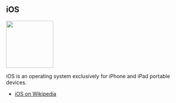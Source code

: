 ## iOS
<img src="https://raw.githubusercontent.com/wiki/OpenUserJS/OpenUserJS.org/images/ios_icon.png" width="128" height="128">

iOS is an operating system exclusively for iPhone and iPad portable devices.

* [iOS on Wikipedia][wikipediaMacOS]

[githubFavicon]: https://assets-cdn.github.com/favicon.ico
[oujsFavicon]: https://raw.githubusercontent.com/OpenUserJs/OpenUserJS.org/master/public/images/favicon16.png
[wikipediaMacOS]: https://www.wikipedia.org/wiki/IOS

